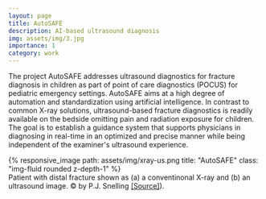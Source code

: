 ```yaml
---
layout: page
title: AutoSAFE
description: AI-based ultrasound diagnosis
img: assets/img/3.jpg
importance: 1
category: work
---
```


The project AutoSAFE addresses ultrasound diagnostics for fracture diagnosis in children as part of point of care diagnostics (POCUS) for pediatric emergency settings. 
AutoSAFE aims at a high degree of automation and standardization using artificial intelligence. In contrast to common X-ray solutions, ultrasound-based fracture diagnostics is readily available on the bedside omitting pain and radiation exposure for children. The goal is to establish a guidance system that supports physicians in diagnosing in real-time in an optimized and precise manner while being independent of the examiner's ultrasound experience.

<div class="row">
    <div class="col-sm mt-3 mt-md-0">
        {% responsive_image path: assets/img/xray-us.png title: "AutoSAFE" class: "img-fluid rounded z-depth-1" %}
    </div>
</div>
<div class="caption">
    Patient with distal fracture shown as (a) a conventinonal X-ray and (b) an ultrasound image. © by P.J. Snelling <a href="https://onlinelibrary.wiley.com/doi/full/10.1002/ajum.12083">[Source]</a>). 
</div>

